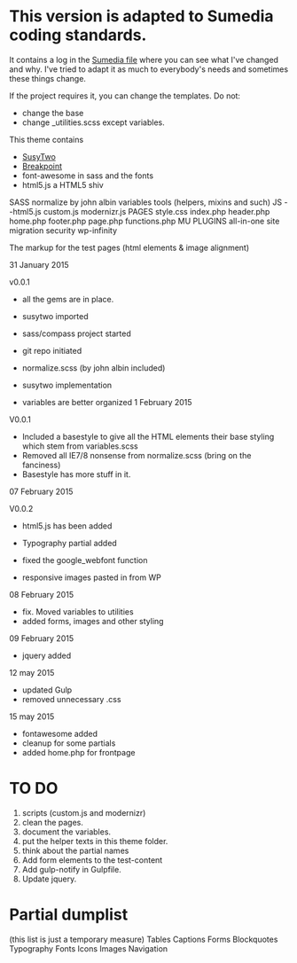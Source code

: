 # This version is adapted to Sumedia coding standards.
It contains a log in the [Sumedia file]() where you can see what I've changed and why.
I've tried to adapt it as much to everybody's needs and sometimes these things change.

If the project requires it, you can change the templates.
Do not:
- change the base
- change _utilities.scss except variables.

This theme contains
* [SusyTwo]()
* [Breakpoint]()
* font-awesome in sass and the fonts
* html5.js a HTML5 shiv




SASS
     normalize by john albin
     variables
     tools (helpers, mixins and such)
JS 
     --html5.js
     custom.js
     modernizr.js
PAGES
     style.css
     index.php
     header.php     
     home.php
     footer.php
     page.php
     functions.php
MU PLUGINS
     all-in-one site migration
     security
     wp-infinity

The markup for the test pages (html elements & image alignment)


31 January 2015

v0.0.1
* all the gems are in place.
* susytwo imported
* sass/compass project started
* git repo initiated
* normalize.scss (by john albin included)

* susytwo implementation
* variables are better organized
1 February 2015

V0.0.1
* Included a basestyle to give all the HTML elements their base styling which stem from variables.scss
* Removed all IE7/8 nonsense from normalize.scss (bring on the fanciness)
* Basestyle has more stuff in it.


07 February 2015

V0.0.2
* html5.js has been added
* Typography partial added
* fixed the google_webfont function

* responsive images pasted in from WP

08 February 2015
* fix. Moved variables to utilities
* added forms, images and other styling

09 February 2015
* jquery added

12 may 2015
* updated Gulp
* removed unnecessary .css

15 may 2015
* fontawesome added
* cleanup for some partials
* added home.php for frontpage


TO DO
=====
1. scripts (custom.js and modernizr)
2. clean the pages.
3. document the variables. 
4. put the helper texts in this theme folder.
5. think about the partial names
6. Add form elements to the test-content
7. Add gulp-notify in Gulpfile.
8. Update jquery.

Partial dumplist
================
(this list is just a temporary measure)
Tables
Captions
Forms
Blockquotes
Typography
Fonts
Icons
Images
Navigation
